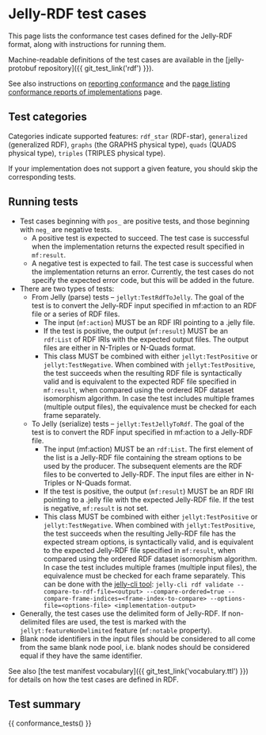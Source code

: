 # Jelly-RDF test cases

This page lists the conformance test cases defined for the Jelly-RDF format, along with instructions for running them.

Machine-readable definitions of the test cases are available in the [jelly-protobuf repository]({{ git_test_link('rdf') }}).

See also instructions on [reporting conformance](reporting-conformance.md) and the [page listing conformance reports of implementations](rdf-reports.md) page.

## Test categories

Categories indicate supported features: `rdf_star` (RDF-star), `generalized` (generalized RDF), `graphs` (the GRAPHS physical type), `quads` (QUADS physical type), `triples` (TRIPLES physical type).

If your implementation does not support a given feature, you should skip the corresponding tests.

## Running tests

- Test cases beginning with `pos_` are positive tests, and those beginning with `neg_` are negative tests.
    - A positive test is expected to succeed. The test case is successful when the implementation returns the expected result specified in `mf:result`.
    - A negative test is expected to fail. The test case is successful when the implementation returns an error. Currently, the test cases do not specify the expected error code, but this will be added in the future.
- There are two types of tests:
    - From Jelly (parse) tests – `jellyt:TestRdfToJelly`. The goal of the test is to convert the Jelly-RDF input specified in mf:action to an RDF file or a series of RDF files.
        - The input (`mf:action`) MUST be an RDF IRI pointing to a .jelly file.
        - If the test is positive, the output (`mf:result`) MUST be an `rdf:List` of RDF IRIs with the expected output files. The output files are either in N-Triples or N-Quads format.
        - This class MUST be combined with either `jellyt:TestPositive` or `jellyt:TestNegative`. When combined with `jellyt:TestPositive`, the test succeeds when the resulting RDF file is syntactically valid and is equivalent to the expected RDF file specified in `mf:result`, when compared using the ordered RDF dataset isomorphism algorithm. In case the test includes multiple frames (multiple output files), the equivalence must be checked for each frame separately.
    - To Jelly (serialize) tests – `jellyt:TestJellyToRdf`. The goal of the test is to convert the RDF input specified in mf:action to a Jelly-RDF file.
        - The input (mf:action) MUST be an `rdf:List`. The first element of the list is a Jelly-RDF file containing the stream options to be used by the producer. The subsequent elements are the RDF files to be converted to Jelly-RDF. The input files are either in N-Triples or N-Quads format.
        - If the test is positive, the output (`mf:result`) MUST be an RDF IRI pointing to a .jelly file  with the expected Jelly-RDF file. If the test is negative, `mf:result` is not set.
        - This class MUST be combined with either `jellyt:TestPositive` or `jellyt:TestNegative`. When combined with `jellyt:TestPositive`, the test succeeds when the resulting Jelly-RDF file has the expected stream options, is syntactically valid, and is equivalent to the expected Jelly-RDF file specified in `mf:result`, when compared using the ordered RDF dataset isomorphism algorithm. In case the test includes multiple frames (multiple input files), the equivalence must be checked for each frame separately. This can be done with the [jelly-cli tool](https://github.com/Jelly-RDF/cli): `jelly-cli rdf validate --compare-to-rdf-file=<output> --compare-ordered=true --compare-frame-indices=<frame-index-to-compare> --options-file=<options-file> <implementation-output>`
- Generally, the test cases use the delimited form of Jelly-RDF. If non-delimited files are used, the test is marked with the `jellyt:featureNonDelimited` feature (`mf:notable` property).
- Blank node identifiers in the input files should be considered to all come from the same blank node pool, i.e. blank nodes should be considered equal if they have the same identifier.

See also [the test manifest vocabulary]({{ git_test_link('vocabulary.ttl') }}) for details on how the test cases are defined in RDF.

## Test summary

{{ conformance_tests() }}
